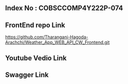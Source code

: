 ## Index No : COBSCCOMP4Y222P-074
## FrontEnd repo Link 
https://github.com/Tharangani-Hagoda-Arachchi/Weather_App_WEB_API_CW_Frontend.git
## Youtube Vedio Link
## Swagger Link  
